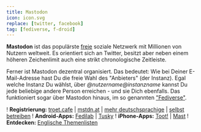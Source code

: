 ```yaml
---
title: Mastodon
icon: icon.svg
replace: [twitter, facebook]
tag: [fediverse, f-droid]
---
```


**Mastodon** ist das populärste [freie](/nutze/freie-software) soziale Netzwerk mit Millionen von Nutzern weltweit. Es orientiert sich an Twitter, besitzt aber neben einem höheren Zeichenlimit auch eine strikt chronologische Zeitleiste.

Ferner ist Mastodon dezentral organisiert. Das bedeutet: Wie bei Deiner E-Mail-Adresse hast Du die freie Wahl des "Anbieters" (der Instanz). Egal welche Instanz Du wählst, über *@nutzername@instanzname* kannst Du jede beliebige andere Person erreichen - und sie Dich ebenfalls. Das funktioniert sogar über Mastodon hinaus, im so genannten ["Fediverse"](../fediverse).

! **Registrierung:** [troet.cafe](https://troet.cafe) | [mstdn.at](https://mstdn.at) | [mehr deutschsprachige](https://kaptain.info/article/7-deutschsprachige-mastodon-instanzen/) | [selbst betreiben](https://masto.host)
! **Android-Apps:** [Fedilab](https://fedilab.app/) | [Tusky](https://tusky.app/)
! **iPhone-Apps:** [Toot!](https://itunes.apple.com/de/app/toot/id1229021451/) | [Mast](https://itunes.apple.com/de/app/mast/id1437429129)
! **Entdecken:** [Englische Themenlisten](https://communitywiki.org/trunk/)